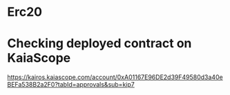 # Erc20


# Checking deployed contract on KaiaScope
https://kairos.kaiascope.com/account/0xA01167E96DE2d39F49580d3a40eBEFa538B2a2F0?tabId=approvals&sub=kip7
